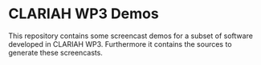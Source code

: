 # CLARIAH WP3 Demos

This repository contains some screencast demos for a subset of software
developed in CLARIAH WP3. Furthermore it contains the sources to generate these
screencasts.
